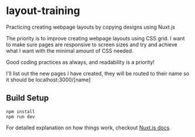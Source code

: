 # layout-training

Practicing creating webpage layouts by copying designs using Nuxt.js

The priority is to improve creating webpage layouts using CSS grid. I want to make sure pages are responsive to screen sizes and try and achieve what I want with the minimal amount of CSS needed.

Good coding practices as always, and readability is a priority!

I'll list out the new pages I have created, they will be routed to their name so it should be localhost:3000/[name]

## Build Setup

```
npm install
npm run dev
```

For detailed explanation on how things work, checkout [Nuxt.js docs](https://nuxtjs.org).
